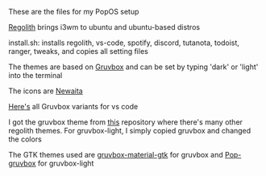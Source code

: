 These are the files for my PopOS setup 

[Regolith](https://regolith-linux.org/) brings i3wm to ubuntu and ubuntu-based distros

install.sh: installs regolith, vs-code, spotify, discord, tutanota, todoist, ranger, tweaks, and copies all setting files

The themes are based on [Gruvbox](https://github.com/morhetz/gruvbox) and can be set by typing 'dark' or 'light' into the terminal

The icons are [Newaita](https://github.com/cbrnix/Newaita)

[Here's](https://marketplace.visualstudio.com/items?itemName=jdinhlife.gruvbox) all Gruvbox variants for vs code

I got the gruvbox theme from [this](https://github.com/regolith-linux/regolith-styles) repository where there's many other regolith themes. For gruvbox-light, I simply copied gruvbox and changed the colors

The GTK themes used are [gruvbox-material-gtk](https://github.com/sainnhe/gruvbox-material-gtk) for gruvbox and [Pop-gruvbox](https://github.com/salimundo/Pop-gruvbox) for gruvbox-light
